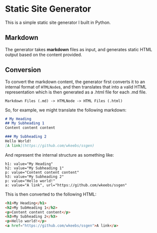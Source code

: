 # Static Site Generator

This is a simple static site generator I built in Python.

## Markdown

The generator takes **markdown** files as input, and generates static
HTML output based on the content provided.

## Conversion

To convert the markdown content, the generator first converts it to an
internal format of `HTMLNode`s, and then translates that into a valid HTML
representation which is then generated as a .html file for each .md file.

`Markdown Files (.md) -> HTMLNode -> HTML Files (.html)`

So, for example, we might translate the following markdown:

```markdown
# My Heading
## My Subheading 1
Content content content

### My Subheading 2
Hello World!
[A link](https://github.com/wkeebs/ssgen)
```

And represent the internal structure as something like:

```text
h1: value="My Heading"
h2: value="My Subheading 1"
p: value="Content content content"
h3: value="My Subheading 2"
p: value="Hello world!"
a: value="A link", url="https://github.com/wkeebs/ssgen"
```

This is then converted to the following HTML:

```html
<h1>My Heading</h1>
<h2>My SubHeading 1</h2>
<p>Content content content</p>
<h3>My Subheading 2</h3>
<p>Hello world!</p>
<a href="https://github.com/wkeebs/ssgen">A link</a>
```
